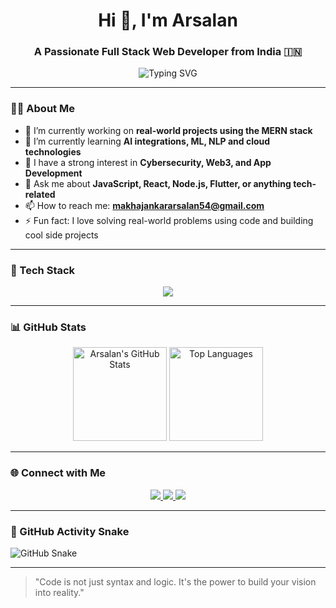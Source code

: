 <h1 align="center">Hi 👋, I'm Arsalan</h1>
<h3 align="center">A Passionate Full Stack Web Developer from India 🇮🇳</h3>

<p align="center">
  <img src="https://readme-typing-svg.demolab.com?font=Fira+Code&size=22&pause=1000&center=true&width=435&lines=Full+Stack+Web+Developer;MERN+Stack+Explorer;Tech+Enthusiast+%F0%9F%94%8A;Always+Learning+Something+New!" alt="Typing SVG" />
</p>

---

### 🧑‍💻 About Me

- 🔭 I’m currently working on **real-world projects using the MERN stack**
- 🌱 I’m currently learning **AI integrations, ML, NLP and cloud technologies**
- 🧠 I have a strong interest in **Cybersecurity, Web3, and App Development**
- 💬 Ask me about **JavaScript, React, Node.js, Flutter, or anything tech-related**
- 📫 How to reach me: **makhajankararsalan54@gmail.com**
- ⚡ Fun fact: I love solving real-world problems using code and building cool side projects

---

### 🚀 Tech Stack

<div align="center">
  <img src="https://skillicons.dev/icons?i=js,ts,react,nodejs,express,mongodb,html,css,bootstrap,tailwind,java,python,flutter,csharp,androidstudio,firebase,mysql,git,github,figma,linux,angular,gcp,intellij" />
</div>

---

### 📊 GitHub Stats

<div align="center">
  <img src="https://github-readme-stats.vercel.app/api?username=Arsalan0736&show_icons=true&theme=radical&hide_border=false" height="150" alt="Arsalan's GitHub Stats" />
  <img src="https://github-readme-stats.vercel.app/api/top-langs/?username=Arsalan0736&layout=compact&theme=radical&hide_border=false&langs_count=8" height="150" alt="Top Languages" />
</div>

---

### 🌐 Connect with Me

<div align="center">
  <a href="https://www.linkedin.com/in/arsalan-makhajankar-388526257" target="_blank">
    <img src="https://img.shields.io/badge/LinkedIn-0077B5?logo=linkedin&logoColor=white&style=for-the-badge" />
  </a>
  <a href="mailto:makhajankararsalan54@gmail.com" target="_blank">
    <img src="https://img.shields.io/badge/Gmail-D14836?logo=gmail&logoColor=white&style=for-the-badge" />
  </a>
  <a href="https://www.instagram.com/arsalan_makhajankar_736" target="_blank">
    <img src="https://img.shields.io/badge/Instagram-E4405F?logo=instagram&logoColor=white&style=for-the-badge" />
  </a>
</div>

---

### 🐍 GitHub Activity Snake

<picture>
  <source media="(prefers-color-scheme: dark)" srcset="https://raw.githubusercontent.com/Arsalan0736/Arsalan0736/output/snake-dark.svg" />
  <source media="(prefers-color-scheme: light)" srcset="https://raw.githubusercontent.com/Arsalan0736/Arsalan0736/output/snake.svg" />
  <img alt="GitHub Snake" src="https://raw.githubusercontent.com/Arsalan0736/Arsalan0736/output/snake.svg" />
</picture>



---

> "Code is not just syntax and logic. It's the power to build your vision into reality."

